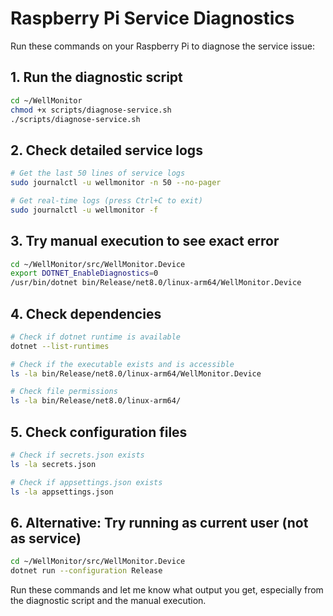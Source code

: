 # Raspberry Pi Service Diagnostics

Run these commands on your Raspberry Pi to diagnose the service issue:

## 1. Run the diagnostic script
```bash
cd ~/WellMonitor
chmod +x scripts/diagnose-service.sh
./scripts/diagnose-service.sh
```

## 2. Check detailed service logs
```bash
# Get the last 50 lines of service logs
sudo journalctl -u wellmonitor -n 50 --no-pager

# Get real-time logs (press Ctrl+C to exit)
sudo journalctl -u wellmonitor -f
```

## 3. Try manual execution to see exact error
```bash
cd ~/WellMonitor/src/WellMonitor.Device
export DOTNET_EnableDiagnostics=0
/usr/bin/dotnet bin/Release/net8.0/linux-arm64/WellMonitor.Device
```

## 4. Check dependencies
```bash
# Check if dotnet runtime is available
dotnet --list-runtimes

# Check if the executable exists and is accessible
ls -la bin/Release/net8.0/linux-arm64/WellMonitor.Device

# Check file permissions
ls -la bin/Release/net8.0/linux-arm64/
```

## 5. Check configuration files
```bash
# Check if secrets.json exists
ls -la secrets.json

# Check if appsettings.json exists  
ls -la appsettings.json
```

## 6. Alternative: Try running as current user (not as service)
```bash
cd ~/WellMonitor/src/WellMonitor.Device
dotnet run --configuration Release
```

Run these commands and let me know what output you get, especially from the diagnostic script and the manual execution.
